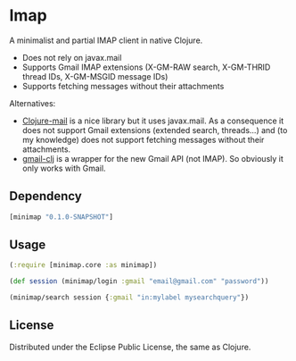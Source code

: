 # Imap

A minimalist and partial IMAP client in native Clojure.
- Does not rely on javax.mail
- Supports Gmail IMAP extensions (X-GM-RAW search, X-GM-THRID thread IDs, X-GM-MSGID message IDs)
- Supports fetching messages without their attachments

Alternatives:
- [Clojure-mail](https://github.com/owainlewis/clojure-mail) is a nice library but it uses javax.mail. As a consequence it does not support Gmail extensions (extended search, threads...) and (to my knowledge) does not support fetching messages without their attachments.
- [gmail-clj](https://github.com/mikeflynn/gmail-clj) is a wrapper for the new Gmail API (not IMAP). So obviously it only works with Gmail. 

## Dependency

```Clojure
[minimap "0.1.0-SNAPSHOT"]
```

## Usage

```Clojure
(:require [minimap.core :as minimap])

(def session (minimap/login :gmail "email@gmail.com" "password"))

(minimap/search session {:gmail "in:mylabel mysearchquery"})
```

## License

Distributed under the Eclipse Public License, the same as Clojure.
